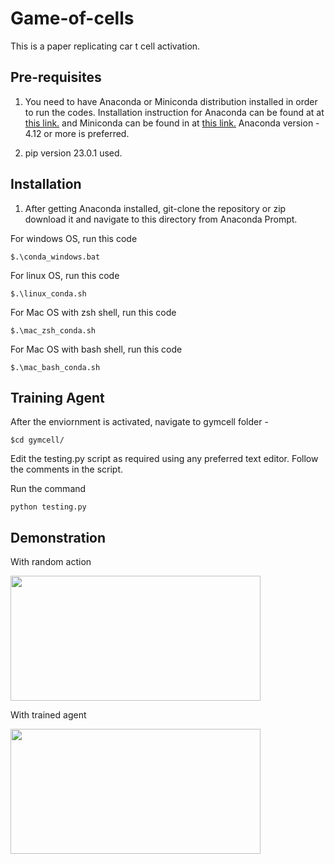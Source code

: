 # Game-of-cells

This is a paper replicating car t cell activation. 

## Pre-requisites

1. You need to have Anaconda or Miniconda distribution installed in order to run the codes. Installation instruction for Anaconda can be found  at at [this link.](https://www.anaconda.com/)  and Miniconda can be found in  at [this link.](https://conda.io/miniconda.html) Anaconda version - 4.12 or more is preferred. 

2. pip version 23.0.1 used. 


## Installation 

1. After getting Anaconda installed, git-clone the repository or zip download it and navigate to this directory from Anaconda Prompt. 

For windows OS, run this code 

```
$.\conda_windows.bat
```

For linux OS, run this code 

```
$.\linux_conda.sh
```

For Mac OS with zsh shell, run this code 

```
$.\mac_zsh_conda.sh
```


For Mac OS with bash shell, run this code 

```
$.\mac_bash_conda.sh
```

## Training Agent

After the enviornment is activated, navigate to gymcell folder - 

```
$cd gymcell/
```
Edit the testing.py script as required using any preferred text editor. Follow the comments in the script.

Run the command 

```
python testing.py
```



## Demonstration 

With random action

<img src = "https://github.com/Sakib1418/Game-of-cells/blob/main/image/randompolicy.gif" width="400" height="200"/>
  


  
With trained agent

<img src = "https://github.com/Sakib1418/Game-of-cells/blob/main/image/withpolicy.gif" width="400" height="200"/>
